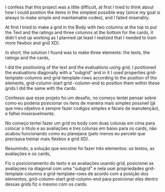 

I confess that this project was a little difficult, at first I tried to think about how I could position the items in the simplest possible way (since my goal is always to make simple and maintainable codes), and I failed miserably.

At first I tried to make a grid in the Body with two columns at the top to put the Text and the ratings and three columns at the bottom for the cards, it didn't end up working as I planned (at least I realized that I needed to train more flexbox and grid XD).

In short, the solution I found was to make three elements: the texts, the ratings and the cards,

I did the positioning of the text and the evaluations using grid, I positioned the evaluations diagonally with a "subgrid" and in it I used properties grid-template-columns and grid-template-rows according to the position of the elements, grid-column-start grid -column-end to position them within these grids I did the same with the cards.

Confesso que esse projeto foi um desafio, no começo tentei pensar sobre como eu poderia posicionar os itens de maneira mais simples possivel (já que meu objetivo é sempre fazer codigos simples e fáceis de manutenção), e falhei miseravelmente. 

No começo tentei fazer um grid no body com duas colunas em cima para colocar o titulo e as avaliações e tres colunas em baixo para os cards, não acabou funcionando como eu planejava (pelo menos eu percebi que precisava treinar mais flexbox e grid XD).

Resumindo, a solução que encotrei foi fazer três elementos: os textos, as avaliações e os cards, 

Fiz o posicionamento do texto e as avaliações usando grid, posicionei as avaliaçoes na diagonal com uma "subgrid" e nela usei propriedades grid-template-columns e grid-template-rows de acordo com a posição dos elementos, grid-column-start grid-column-end para posicionar eles dentro dessas grids fiz o mesmo com os cards.
